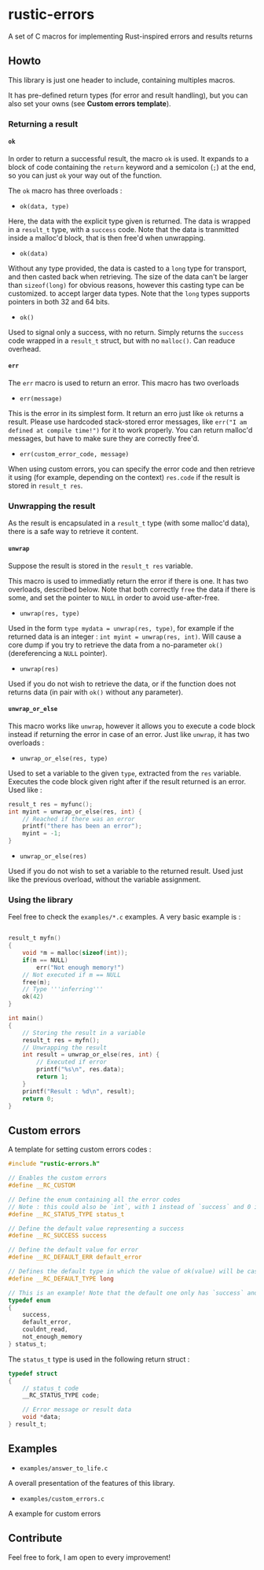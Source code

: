 # rustic-errors

A set of C macros for implementing Rust-inspired errors and results returns

## Howto

This library is just one header to include, containing multiples macros.

It has pre-defined return types (for error and result handling), but you can also set your owns (see **Custom errors template**).

### Returning a result

#### `ok`

In order to return a successful result, the macro `ok` is used. It expands to a block of code containing the `return` keyword and a semicolon (`;`) at the end, so you can just `ok` your way out of the function.

The `ok` macro has three overloads :

- `ok(data, type)`

Here, the data with the explicit type given is returned. The data is wrapped in a `result_t` type, with a `success` code. Note that the data is tranmitted inside a malloc'd block, that is then free'd when unwrapping.

- `ok(data)`

Without any type provided, the data is casted to a `long` type for transport, and then casted back when retrieving. The size of the data can't be larger than `sizeof(long)` for obvious reasons, however this casting type can be customized. to accept larger data types. Note that the `long` types supports pointers in both 32 and 64 bits.

- `ok()`

Used to signal only a success, with no return. Simply returns the `success` code wrapped in a `result_t` struct, but with no `malloc()`. Can readuce overhead.

#### `err`

The `err` macro is used to return an error. This macro has two overloads

- `err(message)`

This is the error in its simplest form. It return an erro just like `ok` returns a result. Please use hardcoded stack-stored error messages, like `err("I am defined at compile time!")` for it to work properly. You can return malloc'd messages, but have to make sure they are correctly free'd.

- `err(custom_error_code, message)`

When using custom errors, you can specify the error code and then retrieve it using (for example, depending on the context) `res.code` if the result is stored in `result_t res`.

### Unwrapping the result

As the result is encapsulated in a `result_t` type (with some malloc'd data), there is a safe way to retrieve it content.

#### `unwrap`

Suppose the result is stored in the `result_t res` variable.

This macro is used to immediatly return the error if there is one. It has two overloads, described below. Note that both correctly `free` the data if there is some, and set the pointer to `NULL` in order to avoid use-after-free.

- `unwrap(res, type)`

Used in the form `type mydata = unwrap(res, type)`, for example if the returned data is an integer : `int myint = unwrap(res, int)`. Will cause a core dump if you try to retrieve the data from a no-parameter `ok()` (dereferencing a `NULL` pointer).

- `unwrap(res)`

Used if you do not wish to retrieve the data, or if the function does not returns data (in pair with `ok()` without any parameter).

#### `unwrap_or_else`

This macro works like `unwrap`, however it allows you to execute a code block instead if returning the error in case of an error. Just like `unwrap`, it has two overloads :

- `unwrap_or_else(res, type)`

Used to set a variable to the given `type`, extracted from the `res` variable. Executes the code block given right after if the result returned is an error. Used like :
```c
result_t res = myfunc();
int myint = unwrap_or_else(res, int) {
    // Reached if there was an error
    printf("there has been an error");
    myint = -1;
}
```

- `unwrap_or_else(res)`

Used if you do not wish to set a variable to the returned result. Used just like the previous overload, without the variable assignment.

### Using the library

Feel free to check the `examples/*.c` examples. A very basic example is :
```c

result_t myfn()
{
    void *m = malloc(sizeof(int));
    if(m == NULL)
        err("Not enough memory!")
    // Not executed if m == NULL
    free(m);
    // Type '''inferring'''
    ok(42)
}

int main()
{
    // Storing the result in a variable
    result_t res = myfn();
    // Unwrapping the result
    int result = unwrap_or_else(res, int) {
        // Executed if error
        printf("%s\n", res.data);
        return 1;
    }
    printf("Result : %d\n", result);
    return 0;
}
```

## Custom errors

A template for setting custom errors codes :

```c
#include "rustic-errors.h"

// Enables the custom errors
#define __RC_CUSTOM

// Define the enum containing all the error codes
// Note : this could also be `int`, with 1 instead of `success` and 0 instead of `default_error`
#define __RC_STATUS_TYPE status_t 

// Define the default value representing a success
#define __RC_SUCCESS success

// Define the default value for error
#define __RC_DEFAULT_ERR default_error

// Defines the default type in which the value of ok(value) will be casted. Must be large enough to contain any possible return type. Default value is `long`
#define __RC_DEFAULT_TYPE long

// This is an example! Note that the default one only has `success` and `default error` (as `error`) defined.
typedef enum
{
    success,
    default_error,
    couldnt_read,
    not_enough_memory
} status_t;
```

The `status_t` type is used in the following return struct :

```c
typedef struct
{
    // status_t code
    __RC_STATUS_TYPE code;

    // Error message or result data
    void *data;
} result_t;
```

## Examples

- `examples/answer_to_life.c`

A overall presentation of the features of this library.

- `examples/custom_errors.c`

A example for custom errors

## Contribute

Feel free to fork, I am open to every improvement!
